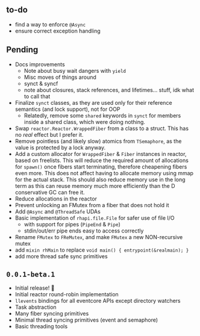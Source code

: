 ## to-do
- find a way to enforce `@Async`
- ensure correct exception handling

## Pending
- Docs improvements
  * Note about busy wait dangers with `yield`
  * Misc moves of things around
  * synct & syncf
  * note about closures, stack references, and lifetimes... stuff, idk what to call that
- Finalize `synct` classes, as they are used only for their reference semantics (and lock support), not for OOP
  * Relatedly, remove some `shared` keywords in `synct` for members inside a shared class, which were doing nothing.
- Swap `reactor.Reactor.WrappedFiber` from a class to a struct. This has no *real* effect but I prefer it.
- Remove pointless (and likely slow) atomics from `TSemaphore`, as the value is protected by a lock anyway.
- Add a custom allocator for `WrappedFiber` & `Fiber` instances in reactor, based on freelists.
  This will reduce the required amount of allocations for `spawn()` once fibers start terminating, therefore cheapening
  fibers even more. This does not affect having to allocate memory using mmap for the actual stack.
  This should also reduce memory use in the long term as this can reuse memory much more efficiently than the D
  conservative GC can free it.
- Reduce allocations in the reactor
- Prevent unlocking an FMutex from a fiber that does not hold it
- Add `@Async` and `@ThreadSafe` UDAs
- Basic implementation of `rhapi.file.File` for safer use of file I/O
  * with support for pipes (`PipeEnd` & `Pipe`)
  * stdin/out/err pipe ends easy to access correctly
- Rename `FMutex` to `FReMutex`, and make `FMutex` a new NON-recursive mutex
- add `mixin rhMain` to replace `void main() { entrypoint(&realmain); }`
- add more thread safe sync primitives

## `0.0.1-beta.1`

- Initial release! :tada:
- Initial reactor round-robin implementation
- `llevents` bindings for all eventcore APIs except directory watchers
- Task abstraction
- Many fiber syncing primitives
- Minimal thread syncing primitives (event and semaphore)
- Basic threading tools
